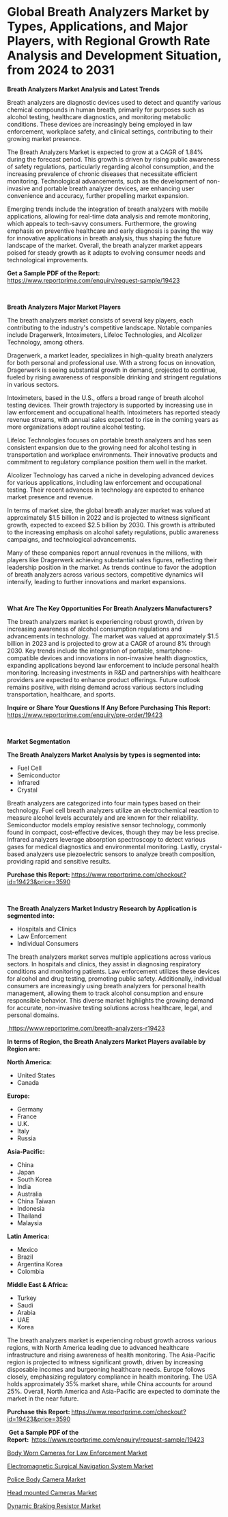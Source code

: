 <p><h1>Global Breath Analyzers Market by Types, Applications, and Major Players, with Regional Growth Rate Analysis and Development Situation, from 2024 to 2031</h1></p><p><strong>Breath Analyzers Market Analysis and Latest Trends</strong></p>
<p><p>Breath analyzers are diagnostic devices used to detect and quantify various chemical compounds in human breath, primarily for purposes such as alcohol testing, healthcare diagnostics, and monitoring metabolic conditions. These devices are increasingly being employed in law enforcement, workplace safety, and clinical settings, contributing to their growing market presence.</p><p>The Breath Analyzers Market is expected to grow at a CAGR of 1.84% during the forecast period. This growth is driven by rising public awareness of safety regulations, particularly regarding alcohol consumption, and the increasing prevalence of chronic diseases that necessitate efficient monitoring. Technological advancements, such as the development of non-invasive and portable breath analyzer devices, are enhancing user convenience and accuracy, further propelling market expansion.</p><p>Emerging trends include the integration of breath analyzers with mobile applications, allowing for real-time data analysis and remote monitoring, which appeals to tech-savvy consumers. Furthermore, the growing emphasis on preventive healthcare and early diagnosis is paving the way for innovative applications in breath analysis, thus shaping the future landscape of the market. Overall, the breath analyzer market appears poised for steady growth as it adapts to evolving consumer needs and technological improvements.</p></p>
<p><strong>Get a Sample PDF of the Report:&nbsp;</strong> <a href="https://www.reportprime.com/enquiry/request-sample/19423?utm_campaign=1874&utm_medium=2&utm_source=Github&utm_content=ia&utm_term=25122024&utm_id=breath-analyzers">https://www.reportprime.com/enquiry/request-sample/19423</a></p>
<p>&nbsp;</p>
<p><strong>Breath Analyzers Major Market Players</strong></p>
<p><p>The breath analyzers market consists of several key players, each contributing to the industry's competitive landscape. Notable companies include Dragerwerk, Intoximeters, Lifeloc Technologies, and Alcolizer Technology, among others. </p><p>Dragerwerk, a market leader, specializes in high-quality breath analyzers for both personal and professional use. With a strong focus on innovation, Dragerwerk is seeing substantial growth in demand, projected to continue, fueled by rising awareness of responsible drinking and stringent regulations in various sectors.</p><p>Intoximeters, based in the U.S., offers a broad range of breath alcohol testing devices. Their growth trajectory is supported by increasing use in law enforcement and occupational health. Intoximeters has reported steady revenue streams, with annual sales expected to rise in the coming years as more organizations adopt routine alcohol testing.</p><p>Lifeloc Technologies focuses on portable breath analyzers and has seen consistent expansion due to the growing need for alcohol testing in transportation and workplace environments. Their innovative products and commitment to regulatory compliance position them well in the market.</p><p>Alcolizer Technology has carved a niche in developing advanced devices for various applications, including law enforcement and occupational testing. Their recent advances in technology are expected to enhance market presence and revenue.</p><p>In terms of market size, the global breath analyzer market was valued at approximately $1.5 billion in 2022 and is projected to witness significant growth, expected to exceed $2.5 billion by 2030. This growth is attributed to the increasing emphasis on alcohol safety regulations, public awareness campaigns, and technological advancements.</p><p>Many of these companies report annual revenues in the millions, with players like Dragerwerk achieving substantial sales figures, reflecting their leadership position in the market. As trends continue to favor the adoption of breath analyzers across various sectors, competitive dynamics will intensify, leading to further innovations and market expansions.</p></p>
<p>&nbsp;</p>
<p><strong>What Are The Key Opportunities For Breath Analyzers Manufacturers?</strong></p>
<p><p>The breath analyzers market is experiencing robust growth, driven by increasing awareness of alcohol consumption regulations and advancements in technology. The market was valued at approximately $1.5 billion in 2023 and is projected to grow at a CAGR of around 8% through 2030. Key trends include the integration of portable, smartphone-compatible devices and innovations in non-invasive health diagnostics, expanding applications beyond law enforcement to include personal health monitoring. Increasing investments in R&D and partnerships with healthcare providers are expected to enhance product offerings. Future outlook remains positive, with rising demand across various sectors including transportation, healthcare, and sports.</p></p>
<p><strong>Inquire or Share Your Questions If Any Before Purchasing This Report:</strong> <a href="https://www.reportprime.com/enquiry/pre-order/19423?utm_campaign=1874&utm_medium=2&utm_source=Github&utm_content=ia&utm_term=25122024&utm_id=breath-analyzers">https://www.reportprime.com/enquiry/pre-order/19423</a></p>
<p>&nbsp;</p>
<p><strong>Market Segmentation</strong></p>
<p><strong>The Breath Analyzers Market Analysis by types is segmented into:</strong></p>
<p><ul><li>Fuel Cell</li><li>Semiconductor</li><li>Infrared</li><li>Crystal</li></ul></p>
<p><p>Breath analyzers are categorized into four main types based on their technology. Fuel cell breath analyzers utilize an electrochemical reaction to measure alcohol levels accurately and are known for their reliability. Semiconductor models employ resistive sensor technology, commonly found in compact, cost-effective devices, though they may be less precise. Infrared analyzers leverage absorption spectroscopy to detect various gases for medical diagnostics and environmental monitoring. Lastly, crystal-based analyzers use piezoelectric sensors to analyze breath composition, providing rapid and sensitive results.</p></p>
<p><strong>Purchase this Report:&nbsp;</strong><a href="https://www.reportprime.com/checkout?id=19423&price=3590&utm_campaign=1874&utm_medium=2&utm_source=Github&utm_content=ia&utm_term=25122024&utm_id=breath-analyzers">https://www.reportprime.com/checkout?id=19423&price=3590</a></p>
<p>&nbsp;</p>
<p><strong>The Breath Analyzers Market Industry Research by Application is segmented into:</strong></p>
<p><ul><li>Hospitals and Clinics</li><li>Law Enforcement</li><li>Individual Consumers</li></ul></p>
<p><p>The breath analyzers market serves multiple applications across various sectors. In hospitals and clinics, they assist in diagnosing respiratory conditions and monitoring patients. Law enforcement utilizes these devices for alcohol and drug testing, promoting public safety. Additionally, individual consumers are increasingly using breath analyzers for personal health management, allowing them to track alcohol consumption and ensure responsible behavior. This diverse market highlights the growing demand for accurate, non-invasive testing solutions across healthcare, legal, and personal domains.</p></p>
<p><a href="https://www.reportprime.com/breath-analyzers-r19423?utm_campaign=1874&utm_medium=2&utm_source=Github&utm_content=ia&utm_term=25122024&utm_id=breath-analyzers">&nbsp;https://www.reportprime.com/breath-analyzers-r19423</a></p>
<p><strong>In terms of Region, the Breath Analyzers Market Players available by Region are:</strong></p>
<p>
    <p> <strong> North America: </strong>
        <ul>
            <li>United States</li>
            <li>Canada</li>
        </ul>
        </p> 
    <p> <strong> Europe: </strong>
        <ul>
            <li>Germany</li>
            <li>France</li>
            <li>U.K.</li>
            <li>Italy</li>
            <li>Russia</li>
        </ul>
        </p> 
    <p> <strong> Asia-Pacific: </strong>
        <ul>
            <li>China</li>
            <li>Japan</li>
            <li>South Korea</li>
            <li>India</li>
            <li>Australia</li>
            <li>China Taiwan</li>
            <li>Indonesia</li>
            <li>Thailand</li>
            <li>Malaysia</li>
        </ul>
        </p> 
    <p> <strong> Latin America: </strong>
        <ul>
            <li>Mexico</li>
            <li>Brazil</li>
            <li>Argentina Korea</li>
            <li>Colombia</li>
        </ul>
        </p> 
    <p> <strong> Middle East & Africa: </strong>
        <ul>
            <li>Turkey</li>
            <li>Saudi</li>
            <li>Arabia</li>
            <li>UAE</li>
            <li>Korea</li>
        </ul>
    </p>
    </p>
<p><p>The breath analyzers market is experiencing robust growth across various regions, with North America leading due to advanced healthcare infrastructure and rising awareness of health monitoring. The Asia-Pacific region is projected to witness significant growth, driven by increasing disposable incomes and burgeoning healthcare needs. Europe follows closely, emphasizing regulatory compliance in health monitoring. The USA holds approximately 35% market share, while China accounts for around 25%. Overall, North America and Asia-Pacific are expected to dominate the market in the near future.</p></p>
<p><strong>Purchase this Report: </strong><a href="https://www.reportprime.com/checkout?id=19423&price=3590&utm_campaign=1874&utm_medium=2&utm_source=Github&utm_content=ia&utm_term=25122024&utm_id=breath-analyzers">https://www.reportprime.com/checkout?id=19423&price=3590</a></p>
<p>&nbsp;<strong>Get a Sample PDF of the Report:&nbsp;&nbsp;</strong><a href="https://www.reportprime.com/enquiry/request-sample/19423?utm_campaign=1874&utm_medium=2&utm_source=Github&utm_content=ia&utm_term=25122024&utm_id=breath-analyzers">https://www.reportprime.com/enquiry/request-sample/19423</a></p>
<p><strong></strong></p>
<p><p><a href="https://www.linkedin.com/pulse/body-worn-cameras-law-enforcement-market-analysis-striking-cagr-irvgf?utm_campaign=1874&utm_medium=2&utm_source=Github&utm_content=ia&utm_term=25122024&utm_id=breath-analyzers">Body Worn Cameras for Law Enforcement Market</a></p><p><a href="https://github.com/ChiragRP21/Market-Research-Report-List-6/blob/main/electromagnetic-surgical-navigation-system-market.md?utm_campaign=1874&utm_medium=2&utm_source=Github&utm_content=ia&utm_term=25122024&utm_id=breath-analyzers">Electromagnetic Surgical Navigation System Market</a></p><p><a href="https://www.linkedin.com/pulse/global-police-body-camera-market-forecast-year-2024-2031-ynioe?utm_campaign=1874&utm_medium=2&utm_source=Github&utm_content=ia&utm_term=25122024&utm_id=breath-analyzers">Police Body Camera Market</a></p><p><a href="https://www.linkedin.com/pulse/in-depth-report-head-mounted-cameras-market-types-applications-rmcwc?utm_campaign=1874&utm_medium=2&utm_source=Github&utm_content=ia&utm_term=25122024&utm_id=breath-analyzers">Head mounted Cameras Market</a></p><p><a href="https://www.linkedin.com/pulse/dynamic-braking-resistor-market-metrics-like-size-growth-wwe5e?utm_campaign=1874&utm_medium=2&utm_source=Github&utm_content=ia&utm_term=25122024&utm_id=breath-analyzers">Dynamic Braking Resistor Market</a></p></p>